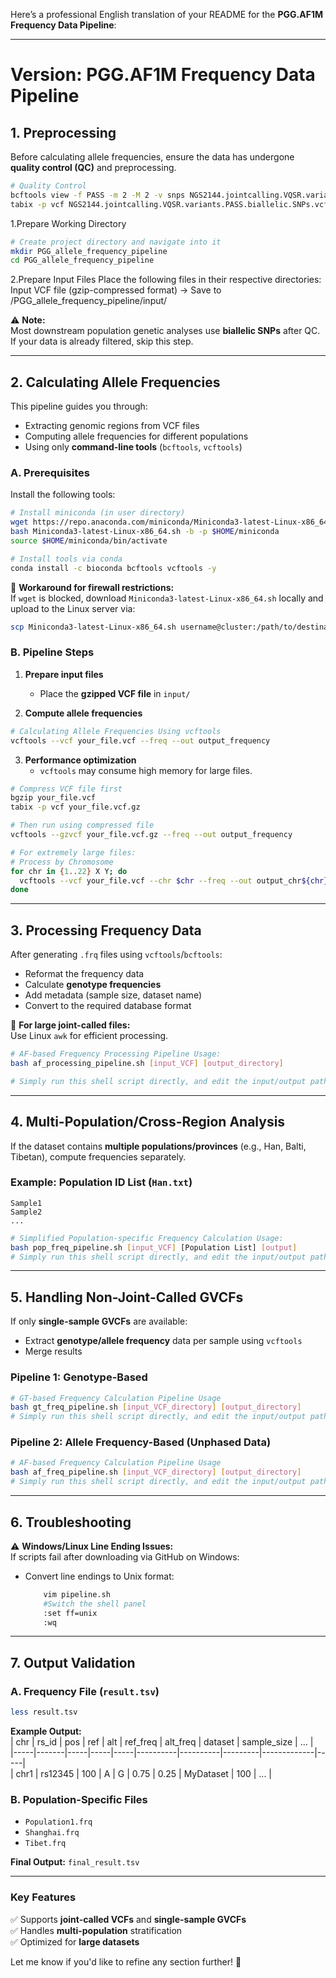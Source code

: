 Here’s a professional English translation of your README for the **PGG.AF1M Frequency Data Pipeline**:

---

# **Version: PGG.AF1M Frequency Data Pipeline**

## **1. Preprocessing**  
Before calculating allele frequencies, ensure the data has undergone **quality control (QC)** and preprocessing.  

```bash
# Quality Control
bcftools view -f PASS -m 2 -M 2 -v snps NGS2144.jointcalling.VQSR.variants.vcf.gz |bgzip -@ 16 -c > NGS2144.jointcalling.VQSR.variants.PASS.biallelic.SNPs.vcf.gz 
tabix -p vcf NGS2144.jointcalling.VQSR.variants.PASS.biallelic.SNPs.vcf.gz
```

1.Prepare Working Directory
```bash
# Create project directory and navigate into it
mkdir PGG_allele_frequency_pipeline
cd PGG_allele_frequency_pipeline
```
2.Prepare Input Files
Place the following files in their respective directories:
Input VCF file (gzip-compressed format) → Save to /PGG_allele_frequency_pipeline/input/

⚠️ **Note:**  
Most downstream population genetic analyses use **biallelic SNPs** after QC. If your data is already filtered, skip this step.  

---

## **2. Calculating Allele Frequencies**  
This pipeline guides you through:  
- Extracting genomic regions from VCF files  
- Computing allele frequencies for different populations  
- Using only **command-line tools** (`bcftools`, `vcftools`)  

### **A. Prerequisites**  
Install the following tools:  
```bash
# Install miniconda (in user directory)  
wget https://repo.anaconda.com/miniconda/Miniconda3-latest-Linux-x86_64.sh  
bash Miniconda3-latest-Linux-x86_64.sh -b -p $HOME/miniconda  
source $HOME/miniconda/bin/activate  

# Install tools via conda  
conda install -c bioconda bcftools vcftools -y  
```  
🔹 **Workaround for firewall restrictions:**  
If `wget` is blocked, download `Miniconda3-latest-Linux-x86_64.sh` locally and upload to the Linux server via:  
```bash
scp Miniconda3-latest-Linux-x86_64.sh username@cluster:/path/to/destination  
```

### **B. Pipeline Steps**  
1. **Prepare input files**  
   - Place the **gzipped VCF file** in `input/`  

2. **Compute allele frequencies**  
```bash
# Calculating Allele Frequencies Using vcftools
vcftools --vcf your_file.vcf --freq --out output_frequency
``` 

3. **Performance optimization**  
   - `vcftools` may consume high memory for large files.  
```bash
# Compress VCF file first
bgzip your_file.vcf
tabix -p vcf your_file.vcf.gz

# Then run using compressed file
vcftools --gzvcf your_file.vcf.gz --freq --out output_frequency

# For extremely large files:
# Process by Chromosome
for chr in {1..22} X Y; do
  vcftools --vcf your_file.vcf --chr $chr --freq --out output_chr${chr}
done
```
---

## **3. Processing Frequency Data**  
After generating `.frq` files using `vcftools`/`bcftools`:  
- Reformat the frequency data  
- Calculate **genotype frequencies**  
- Add metadata (sample size, dataset name)  
- Convert to the required database format  

🔹 **For large joint-called files:**  
Use Linux `awk` for efficient processing.  
```bash
# AF-based Frequency Processing Pipeline Usage: 
bash af_processing_pipeline.sh [input_VCF] [output_directory]

# Simply run this shell script directly, and edit the input/output paths inline using vim as required.
```
---

## **4. Multi-Population/Cross-Region Analysis**  
If the dataset contains **multiple populations/provinces** (e.g., Han, Balti, Tibetan), compute frequencies separately.  

### **Example: Population ID List (`Han.txt`)**  
```
Sample1  
Sample2  
...  
```

```bash
# Simplified Population-specific Frequency Calculation Usage:
bash pop_freq_pipeline.sh [input_VCF] [Population List] [output]
# Simply run this shell script directly, and edit the input/output paths inline using vim as required.
```

---

## **5. Handling Non-Joint-Called GVCFs**  
If only **single-sample GVCFs** are available:  
- Extract **genotype/allele frequency** data per sample using `vcftools`  
- Merge results  

### **Pipeline 1: Genotype-Based**  
```bash
# GT-based Frequency Calculation Pipeline Usage
bash gt_freq_pipeline.sh [input_VCF_directory] [output_directory]
# Simply run this shell script directly, and edit the input/output paths inline using vim as required. 
```

### **Pipeline 2: Allele Frequency-Based (Unphased Data)**  
```bash
# AF-based Frequency Calculation Pipeline Usage
bash af_freq_pipeline.sh [input_VCF_directory] [output_directory]
# Simply run this shell script directly, and edit the input/output paths inline using vim as required. 
```
---

## **6. Troubleshooting**  
⚠️ **Windows/Linux Line Ending Issues:**  
If scripts fail after downloading via GitHub on Windows:  
- Convert line endings to Unix format:  
  ```bash
      vim pipeline.sh
      #Switch the shell panel
      :set ff=unix
      :wq
  ```

---

## **7. Output Validation**  
### **A. Frequency File (`result.tsv`)**  
```bash
less result.tsv  
```  
**Example Output:**  
| chr | rs_id | pos | ref | alt | ref_freq | alt_freq | dataset | sample_size | ... |  
|-----|-------|-----|-----|-----|----------|----------|---------|-------------|-----|  
| chr1 | rs12345 | 100 | A | G | 0.75 | 0.25 | MyDataset | 100 | ... |  

### **B. Population-Specific Files**  
- `Population1.frq`  
- `Shanghai.frq`  
- `Tibet.frq`  

**Final Output:** `final_result.tsv`  

--- 

### **Key Features**  
✅ Supports **joint-called VCFs** and **single-sample GVCFs**  
✅ Handles **multi-population** stratification  
✅ Optimized for **large datasets**  

Let me know if you'd like to refine any section further! 🚀